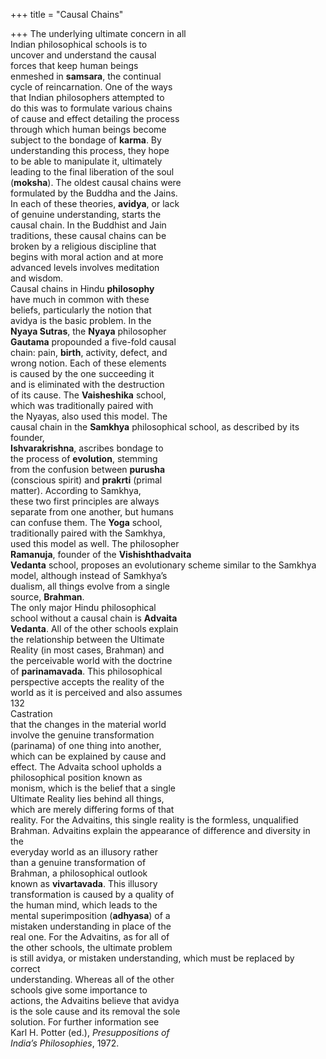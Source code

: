 +++
title = "Causal Chains"

+++
The underlying ultimate concern in all  
Indian philosophical schools is to  
uncover and understand the causal  
forces that keep human beings  
enmeshed in **samsara**, the continual  
cycle of reincarnation. One of the ways  
that Indian philosophers attempted to  
do this was to formulate various chains  
of cause and effect detailing the process  
through which human beings become  
subject to the bondage of **karma**. By  
understanding this process, they hope  
to be able to manipulate it, ultimately  
leading to the final liberation of the soul  
(**moksha**). The oldest causal chains were  
formulated by the Buddha and the Jains.  
In each of these theories, **avidya**, or lack  
of genuine understanding, starts the  
causal chain. In the Buddhist and Jain  
traditions, these causal chains can be  
broken by a religious discipline that  
begins with moral action and at more  
advanced levels involves meditation  
and wisdom.  
Causal chains in Hindu **philosophy**  
have much in common with these  
beliefs, particularly the notion that  
avidya is the basic problem. In the  
**Nyaya Sutras**, the **Nyaya** philosopher  
**Gautama** propounded a five-fold causal  
chain: pain, **birth**, activity, defect, and  
wrong notion. Each of these elements  
is caused by the one succeeding it  
and is eliminated with the destruction  
of its cause. The **Vaisheshika** school,  
which was traditionally paired with  
the Nyayas, also used this model. The  
causal chain in the **Samkhya** philosophical school, as described by its founder,  
**Ishvarakrishna**, ascribes bondage to  
the process of **evolution**, stemming  
from the confusion between **purusha**  
(conscious spirit) and **prakrti** (primal  
matter). According to Samkhya,  
these two first principles are always  
separate from one another, but humans  
can confuse them. The **Yoga** school,  
traditionally paired with the Samkhya,  
used this model as well. The philosopher  
**Ramanuja**, founder of the **Vishishthadvaita**  
**Vedanta** school, proposes an evolutionary scheme similar to the Samkhya  
model, although instead of Samkhya’s  
dualism, all things evolve from a single  
source, **Brahman**.  
The only major Hindu philosophical  
school without a causal chain is **Advaita**  
**Vedanta**. All of the other schools explain  
the relationship between the Ultimate  
Reality (in most cases, Brahman) and  
the perceivable world with the doctrine  
of **parinamavada**. This philosophical  
perspective accepts the reality of the  
world as it is perceived and also assumes  
132  
Castration  
that the changes in the material world  
involve the genuine transformation  
(parinama) of one thing into another,  
which can be explained by cause and  
effect. The Advaita school upholds a  
philosophical position known as  
monism, which is the belief that a single  
Ultimate Reality lies behind all things,  
which are merely differing forms of that  
reality. For the Advaitins, this single reality is the formless, unqualified  
Brahman. Advaitins explain the appearance of difference and diversity in the  
everyday world as an illusory rather  
than a genuine transformation of  
Brahman, a philosophical outlook  
known as **vivartavada**. This illusory  
transformation is caused by a quality of  
the human mind, which leads to the  
mental superimposition (**adhyasa**) of a  
mistaken understanding in place of the  
real one. For the Advaitins, as for all of  
the other schools, the ultimate problem  
is still avidya, or mistaken understanding, which must be replaced by correct  
understanding. Whereas all of the other  
schools give some importance to  
actions, the Advaitins believe that avidya  
is the sole cause and its removal the sole  
solution. For further information see  
Karl H. Potter (ed.), *Presuppositions of*  
*India’s Philosophies*, 1972.